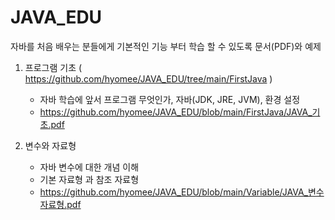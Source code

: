 # JAVA_EDU
자바를 처음 배우는 분들에게 기본적인 기능 부터 학습 할 수 있도록 문서(PDF)와 예제

1. 프로그램 기초 ( https://github.com/hyomee/JAVA_EDU/tree/main/FirstJava )
   - 자바 학습에 앞서 프로그램 무엇인가, 자바(JDK, JRE, JVM), 환경 설정 
   - https://github.com/hyomee/JAVA_EDU/blob/main/FirstJava/JAVA_기초.pdf 

2. 변수와 자료형 
   - 자바 변수에 대한 개념 이해 
   - 기본 자료형 과 참조 자료형 
   - https://github.com/hyomee/JAVA_EDU/blob/main/Variable/JAVA_변수자료형.pdf 
